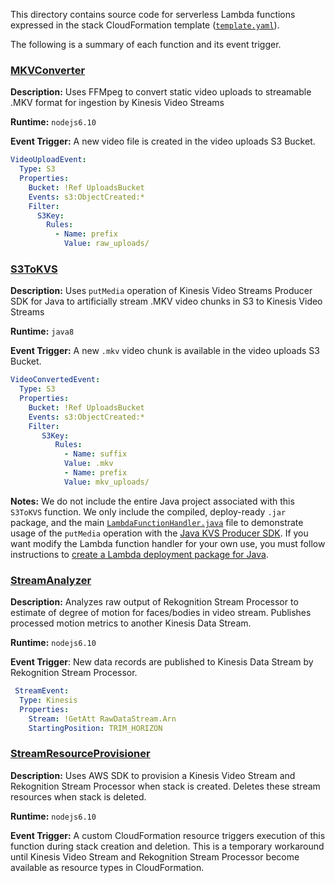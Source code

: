 This directory contains source code for serverless Lambda functions expressed in the stack CloudFormation template ([`template.yaml`](../template.yaml)).

The following is a summary of each function and its event trigger.

### [MKVConverter](MKVConvert/index.js)

**Description:** Uses FFMpeg to convert static video uploads to streamable .MKV format for ingestion by Kinesis Video Streams

**Runtime:** `nodejs6.10`

**Event Trigger:** A new video file is created in the video uploads S3 Bucket.

```yaml
VideoUploadEvent:
  Type: S3
  Properties:
    Bucket: !Ref UploadsBucket
    Events: s3:ObjectCreated:*
    Filter:
      S3Key:
        Rules:
          - Name: prefix
            Value: raw_uploads/
```

### [S3ToKVS](S3ToKVS/LambdaFunctionHandler.java)

**Description:** Uses `putMedia` operation of Kinesis Video Streams Producer SDK for Java to artificially stream .MKV video chunks in S3 to Kinesis Video Streams

**Runtime:** `java8`

**Event Trigger:** A new `.mkv` video chunk is available in the video uploads S3 Bucket.

```yaml
VideoConvertedEvent:
  Type: S3
  Properties:
    Bucket: !Ref UploadsBucket
    Events: s3:ObjectCreated:*
    Filter:
       S3Key:
          Rules:
            - Name: suffix
            Value: .mkv
            - Name: prefix
            Value: mkv_uploads/
```

**Notes:** We do not include the entire Java project associated with this `S3ToKVS` function. 
We only include the compiled, deploy-ready `.jar` package, and the main [`LambdaFunctionHandler.java`](S3ToKVS/LambdaFunctionHandler.java)
file to demonstrate usage of the `putMedia` operation with the [Java KVS Producer SDK](). 
If you want modify the Lambda function handler for your own use, 
you must follow instructions to [create a Lambda deployment package for Java](https://docs.aws.amazon.com/lambda/latest/dg/lambda-java-how-to-create-deployment-package.html).

### [StreamAnalyzer](StreamAnalyzer/index.js)

**Description:** Analyzes raw output of Rekognition Stream Processor to estimate of degree of motion for faces/bodies in video stream. 
Publishes processed motion metrics to another Kinesis Data Stream.

**Runtime:** `nodejs6.10`

**Event Trigger**: New data records are published to Kinesis Data Stream by Rekognition Stream Processor.

```yaml
 StreamEvent:
  Type: Kinesis
  Properties:
    Stream: !GetAtt RawDataStream.Arn
    StartingPosition: TRIM_HORIZON
```

### [StreamResourceProvisioner](StreamResourceProvisioner/index.js)

**Description:**  Uses AWS SDK to provision a Kinesis Video Stream and Rekognition Stream Processor when stack is created. 
Deletes these stream resources when stack is deleted.
            
**Runtime:** `nodejs6.10`

**Event Trigger:** A custom CloudFormation resource triggers execution of this function during stack creation and deletion. 
This is a temporary workaround until Kinesis Video Stream and Rekognition Stream Processor become available as resource types in CloudFormation.
